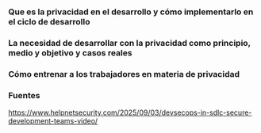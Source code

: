 ### Que es la privacidad en el desarrollo y cómo implementarlo en el ciclo de desarrollo
### La necesidad de desarrollar con la privacidad como principio, medio y objetivo y casos reales

### Cómo entrenar a los trabajadores en materia de privacidad
### Fuentes 
https://www.helpnetsecurity.com/2025/09/03/devsecops-in-sdlc-secure-development-teams-video/
